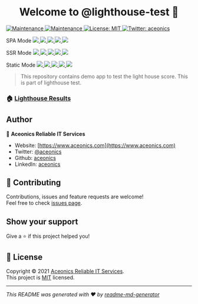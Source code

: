 <h1 align="center">Welcome to @lighthouse-test 👋</h1>
<p>
  <a href="https://github.com/lighthouse-test/angular/actions/workflows/lighthouse.yml" target="_blank">
    <img alt="Maintenance" src="https://github.com/lighthouse-test/angular/actions/workflows/lighthouse.yml/badge.svg" />
  </a>
  <a href="https://github.com/lighthouse-test/angular/graphs/commit-activity" target="_blank">
    <img alt="Maintenance" src="https://img.shields.io/badge/Maintained%3F-yes-green.svg" />
  </a>
  <a href="https://github.com/lighthouse-test/badge-generator/blob/main/LICENSE" target="_blank">
    <img alt="License: MIT" src="https://img.shields.io/npm/l/@lighthouse-test/badge-generator" />
  </a>
  <a href="https://twitter.com/aceonics" target="_blank">
    <img alt="Twitter: aceonics" src="https://img.shields.io/twitter/follow/aceonics.svg?style=social" />
  </a>
</p>

<p>
  SPA Mode
  <a href="https://lighthouse-test.github.io/angular/spa/_lighthouse/_.report.html">
    <img src="https://lighthouse-test.github.io/angular/spa/_lighthouse/_.performance.svg" />
    <img src="https://lighthouse-test.github.io/angular/spa/_lighthouse/_.accessibility.svg" />
    <img src="https://lighthouse-test.github.io/angular/spa/_lighthouse/_.best-practices.svg" />
    <img src="https://lighthouse-test.github.io/angular/spa/_lighthouse/_.seo.svg" />
    <img src="https://lighthouse-test.github.io/angular/spa/_lighthouse/_.pwa.svg" />
  </a>
</p>

<p>
  SSR Mode
  <a href="https://lighthouse-test.github.io/angular/ssr/_lighthouse/_.report.html">
    <img src="https://lighthouse-test.github.io/angular/ssr/_lighthouse/_.performance.svg" />
    <img src="https://lighthouse-test.github.io/angular/ssr/_lighthouse/_.accessibility.svg" />
    <img src="https://lighthouse-test.github.io/angular/ssr/_lighthouse/_.best-practices.svg" />
    <img src="https://lighthouse-test.github.io/angular/ssr/_lighthouse/_.seo.svg" />
    <img src="https://lighthouse-test.github.io/angular/ssr/_lighthouse/_.pwa.svg" />
  </a>
</p>

<p>
  Static Mode
  <a href="https://lighthouse-test.github.io/angular/static/_lighthouse/_.report.html">
    <img src="https://lighthouse-test.github.io/angular/static/_lighthouse/_.performance.svg" />
    <img src="https://lighthouse-test.github.io/angular/static/_lighthouse/_.accessibility.svg" />
    <img src="https://lighthouse-test.github.io/angular/static/_lighthouse/_.best-practices.svg" />
    <img src="https://lighthouse-test.github.io/angular/static/_lighthouse/_.seo.svg" />
    <img src="https://lighthouse-test.github.io/angular/static/_lighthouse/_.pwa.svg" />
  </a>
</p>

> This repository contains demo app to test the light house score. This is part of lighthouse test.

### 🏠 [Lighthouse Results](https://lighthouse-test.github.io)

## Author

👤 **Aceonics Reliable IT Services**

- Website: [https://www.aceonics.com](https://www.aceonics.com)
- Twitter: [@aceonics](https://twitter.com/aceonics)
- Github: [aceonics](https://github.com/aceonics)
- LinkedIn: [aceonics](https://linkedin.com/company/aceonics)

## 🤝 Contributing

Contributions, issues and feature requests are welcome!<br />Feel free to check [issues page](https://github.com/lighthouse-test/lighthouse.github.io/issues).

## Show your support

Give a ⭐️ if this project helped you!

## 📝 License

Copyright © 2021 [Aceonics Reliable IT Services](https://www.aceonics.com).<br />
This project is [MIT](https://github.com/lighthouse-test/angular/blob/master/LICENSE) licensed.

---

_This README was generated with ❤️ by [readme-md-generator](https://github.com/kefranabg/readme-md-generator)_
